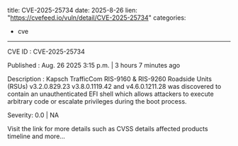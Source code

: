  
title: CVE-2025-25734
date: 2025-8-26
lien: "https://cvefeed.io/vuln/detail/CVE-2025-25734"
categories:
  - cve
---

CVE ID : CVE-2025-25734

Published :  Aug. 26
2025
3:15 p.m. | 3 hours
7 minutes ago

Description : Kapsch TrafficCom RIS-9160 & RIS-9260 Roadside Units (RSUs) v3.2.0.829.23
v3.8.0.1119.42
and v4.6.0.1211.28 was discovered to contain an unauthenticated EFI shell which allows attackers to execute arbitrary code or escalate privileges during the boot process.

Severity: 0.0 | NA

Visit the link for more details
such as CVSS details
affected products
timeline
and more...
